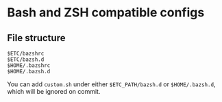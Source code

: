 #   Bash and ZSH compatible configs

##  File structure

```shell
$ETC/bazshrc
$ETC/bazsh.d
$HOME/.bazshrc
$HOME/.bazsh.d
```

You can add `custom.sh`
under either `$ETC_PATH/bazsh.d` or `$HOME/.bazsh.d`,
which will be ignored on commit.

